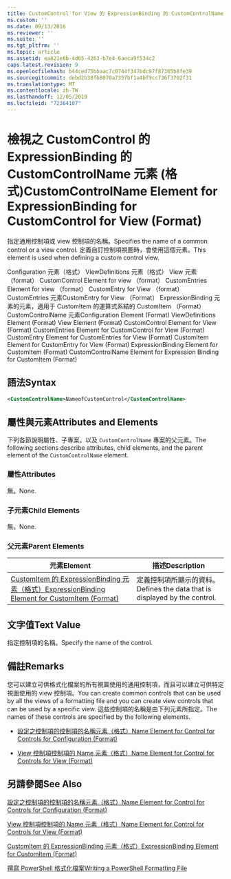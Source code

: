 ```yaml
---
title: CustomControl for View 的 ExpressionBinding 的 CustomControlName 元素（格式） |Microsoft Docs
ms.custom: ''
ms.date: 09/13/2016
ms.reviewer: ''
ms.suite: ''
ms.tgt_pltfrm: ''
ms.topic: article
ms.assetid: ea821e8b-4d65-4263-b7e4-6aeca9f534c2
caps.latest.revision: 9
ms.openlocfilehash: b44ced75bbaac7c0744f347bdc97f87365b8fe39
ms.sourcegitcommit: debd2b38fb8070a7357bf1a4bf9cc736f3702f31
ms.translationtype: MT
ms.contentlocale: zh-TW
ms.lasthandoff: 12/05/2019
ms.locfileid: "72364107"
---
```

# <a name="customcontrolname-element-for-expressionbinding-for-customcontrol-for-view-format"></a><span data-ttu-id="48e3d-102">檢視之 CustomControl 的 ExpressionBinding 的 CustomControlName 元素 (格式)</span><span class="sxs-lookup"><span data-stu-id="48e3d-102">CustomControlName Element for ExpressionBinding for CustomControl for View (Format)</span></span>

<span data-ttu-id="48e3d-103">指定通用控制項或 view 控制項的名稱。</span><span class="sxs-lookup"><span data-stu-id="48e3d-103">Specifies the name of a common control or a view control.</span></span> <span data-ttu-id="48e3d-104">定義自訂控制項視圖時，會使用這個元素。</span><span class="sxs-lookup"><span data-stu-id="48e3d-104">This element is used when defining a custom control view.</span></span>

<span data-ttu-id="48e3d-105">Configuration 元素（格式） ViewDefinitions 元素（格式） View 元素（format） CustomControl Element for view （format） CustomEntries Element for view （format） CustomEntry for View （format） CustomEntries 元素CustomEntry for View （Format） ExpressionBinding 元素的元素，適用于 CustomItem 的運算式系結的 CustomItem （Format） CustomControlName 元素</span><span class="sxs-lookup"><span data-stu-id="48e3d-105">Configuration Element (Format) ViewDefinitions Element (Format) View Element (Format) CustomControl Element for View (Format) CustomEntries Element for CustomControl for View (Format) CustomEntry Element for CustomEntries for View (Format) CustomItem Element for CustomEntry for View (Format) ExpressionBinding Element for CustomItem (Format) CustomControlName Element for Expression Binding for CustomItem (Format)</span></span>

## <a name="syntax"></a><span data-ttu-id="48e3d-106">語法</span><span class="sxs-lookup"><span data-stu-id="48e3d-106">Syntax</span></span>

```xml
<CustomControlName>NameofCustomControl</CustomControlName>
```

## <a name="attributes-and-elements"></a><span data-ttu-id="48e3d-107">屬性與元素</span><span class="sxs-lookup"><span data-stu-id="48e3d-107">Attributes and Elements</span></span>

<span data-ttu-id="48e3d-108">下列各節說明屬性、子專案，以及 `CustomControlName` 專案的父元素。</span><span class="sxs-lookup"><span data-stu-id="48e3d-108">The following sections describe attributes, child elements, and the parent element of the `CustomControlName` element.</span></span>

### <a name="attributes"></a><span data-ttu-id="48e3d-109">屬性</span><span class="sxs-lookup"><span data-stu-id="48e3d-109">Attributes</span></span>

<span data-ttu-id="48e3d-110">無。</span><span class="sxs-lookup"><span data-stu-id="48e3d-110">None.</span></span>

### <a name="child-elements"></a><span data-ttu-id="48e3d-111">子元素</span><span class="sxs-lookup"><span data-stu-id="48e3d-111">Child Elements</span></span>

<span data-ttu-id="48e3d-112">無。</span><span class="sxs-lookup"><span data-stu-id="48e3d-112">None.</span></span>

### <a name="parent-elements"></a><span data-ttu-id="48e3d-113">父元素</span><span class="sxs-lookup"><span data-stu-id="48e3d-113">Parent Elements</span></span>

|<span data-ttu-id="48e3d-114">元素</span><span class="sxs-lookup"><span data-stu-id="48e3d-114">Element</span></span>|<span data-ttu-id="48e3d-115">描述</span><span class="sxs-lookup"><span data-stu-id="48e3d-115">Description</span></span>|
|-------------|-----------------|
|[<span data-ttu-id="48e3d-116">CustomItem 的 ExpressionBinding 元素（格式）</span><span class="sxs-lookup"><span data-stu-id="48e3d-116">ExpressionBinding Element for CustomItem (Format)</span></span>](./expressionbinding-element-for-customitem-for-controls-for-configuration-format.md)|<span data-ttu-id="48e3d-117">定義控制項所顯示的資料。</span><span class="sxs-lookup"><span data-stu-id="48e3d-117">Defines the data that is displayed by the control.</span></span>|

## <a name="text-value"></a><span data-ttu-id="48e3d-118">文字值</span><span class="sxs-lookup"><span data-stu-id="48e3d-118">Text Value</span></span>

<span data-ttu-id="48e3d-119">指定控制項的名稱。</span><span class="sxs-lookup"><span data-stu-id="48e3d-119">Specify the name of the control.</span></span>

## <a name="remarks"></a><span data-ttu-id="48e3d-120">備註</span><span class="sxs-lookup"><span data-stu-id="48e3d-120">Remarks</span></span>

<span data-ttu-id="48e3d-121">您可以建立可供格式化檔案的所有視圖使用的通用控制項，而且可以建立可供特定視圖使用的 view 控制項。</span><span class="sxs-lookup"><span data-stu-id="48e3d-121">You can create common controls that can be used by all the views of a formatting file and you can create view controls that can be used by a specific view.</span></span> <span data-ttu-id="48e3d-122">這些控制項的名稱是由下列元素所指定。</span><span class="sxs-lookup"><span data-stu-id="48e3d-122">The names of these controls are specified by the following elements.</span></span>

- [<span data-ttu-id="48e3d-123">設定之控制項的控制項的名稱元素（格式）</span><span class="sxs-lookup"><span data-stu-id="48e3d-123">Name Element for Control for Controls for Configuration (Format)</span></span>](./name-element-for-control-for-controls-for-configuration-format.md)

- [<span data-ttu-id="48e3d-124">View 控制項控制項的 Name 元素（格式）</span><span class="sxs-lookup"><span data-stu-id="48e3d-124">Name Element for Control for Controls for View (Format)</span></span>](./name-element-for-control-for-controls-for-view-format.md)

## <a name="see-also"></a><span data-ttu-id="48e3d-125">另請參閱</span><span class="sxs-lookup"><span data-stu-id="48e3d-125">See Also</span></span>

[<span data-ttu-id="48e3d-126">設定之控制項的控制項的名稱元素（格式）</span><span class="sxs-lookup"><span data-stu-id="48e3d-126">Name Element for Control for Controls for Configuration (Format)</span></span>](./name-element-for-control-for-controls-for-configuration-format.md)

[<span data-ttu-id="48e3d-127">View 控制項控制項的 Name 元素（格式）</span><span class="sxs-lookup"><span data-stu-id="48e3d-127">Name Element for Control for Controls for View (Format)</span></span>](./name-element-for-control-for-controls-for-view-format.md)

[<span data-ttu-id="48e3d-128">CustomItem 的 ExpressionBinding 元素（格式）</span><span class="sxs-lookup"><span data-stu-id="48e3d-128">ExpressionBinding Element for CustomItem (Format)</span></span>](./expressionbinding-element-for-customitem-for-controls-for-configuration-format.md)

[<span data-ttu-id="48e3d-129">撰寫 PowerShell 格式化檔案</span><span class="sxs-lookup"><span data-stu-id="48e3d-129">Writing a PowerShell Formatting File</span></span>](./writing-a-powershell-formatting-file.md)
